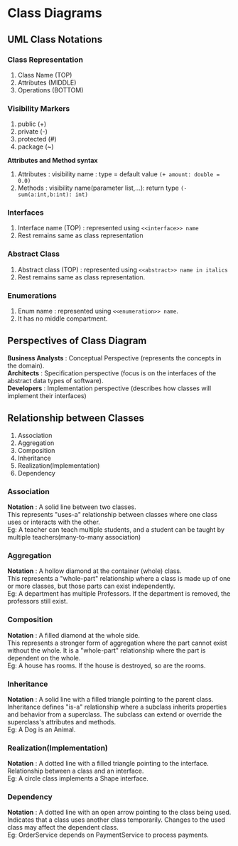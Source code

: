# Class Diagrams

## UML Class Notations

### Class Representation
1. Class Name (TOP)
2. Attributes (MIDDLE)
3. Operations (BOTTOM)

### Visibility Markers
1. public (+)
2. private (-)
3. protected (#)
4. package (~)


**Attributes and Method syntax**
1. Attributes : visibility name : type = default value `(+ amount: double = 0.0)`
2. Methods : visibility name(parameter list,...): return type `(- sum(a:int,b:int): int)`

### Interfaces
1. Interface name (TOP) : represented using `<<interface>> name`
2. Rest remains same as class representation

### Abstract Class
1. Abstract class (TOP) : represented using `<<abstract>> name in italics`
2. Rest remains same as class representation.

### Enumerations
1. Enum name : represented using `<<enumeration>> name`.
2. It has no middle compartment.


## Perspectives of Class Diagram

**Business Analysts** : Conceptual Perspective (represents the concepts in the domain).  
**Architects** : Specification perspective (focus is on the interfaces of the abstract data types of software).  
**Developers** : Implementation perspective (describes how classes will implement their interfaces)

## Relationship between Classes
1. Association
2. Aggregation
3. Composition
4. Inheritance
5. Realization(Implementation)
6. Dependency

### Association
**Notation** : A solid line between two classes.  
This represents "uses-a" relationship between classes where one class uses or interacts with the other.  
Eg: A teacher can teach multiple students, and a student can be taught by multiple teachers(many-to-many association)

### Aggregation
**Notation** : A hollow diamond at the container (whole) class.  
This represents a "whole-part" relationship where a class is made up of one or more classes, but those parts can exist independently.  
Eg: A department has multiple Professors. If the department is removed, the professors still exist.

### Composition
**Notation** : A filled diamond at the whole side.  
This represents a stronger form of aggregation where the part cannot exist without the whole. It is a "whole-part" relationship where the part is dependent on the whole.  
Eg: A house has rooms. If the house is destroyed, so are the rooms.

### Inheritance
**Notation** : A solid line with a filled triangle pointing to the parent class.  
Inheritance defines "is-a" relationship where a subclass inherits properties and behavior from a superclass. The subclass can extend or override the superclass's attributes and methods.  
Eg: A Dog is an Animal.

### Realization(Implementation)
**Notation** : A dotted line with a filled triangle pointing to the interface.  
Relationship between a class and an interface.  
Eg: A circle class implements a Shape interface.

### Dependency
**Notation** : A dotted line with an open arrow pointing to the class being used.  
Indicates that a class uses another class temporarily. Changes to the used class may affect the dependent class.  
Eg: OrderService depends on PaymentService to process payments.  






















